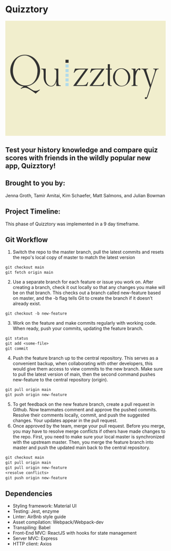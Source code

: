 # Quizztory

![alt text](https://github.com/Blue-Ocean-A/Quizztory/blob/main/quizztoryLogo.jpg?raw=true)

## Test your history knowledge and compare quiz scores with friends in the wildly popular new app, Quizztory!

## Brought to you by:
Jenna Groth, Tamir Amitai, Kim Schaefer, Matt Salmons, and Julian Bowman

## Project Timeline:
This phase of Quizztory was implemented in a 9 day timeframe.


## Git Workflow
1) Switch the repo to the master branch, pull the latest commits and resets the repo's local copy of master to match the latest version
```
git checkout main
git fetch origin main
```
2) Use a separate branch for each feature or issue you work on. After creating a branch, check it out locally so that any changes you make will be on that branch. This checks out a branch called new-feature based on master, and the -b flag tells Git to create the branch if it doesn’t already exist.
```
git checkout -b new-feature
```
3) Work on the feature and make commits regularly with working code. When ready, push your commits, updating the feature branch.
```
git status
git add <some-file>
git commit
```
4) Push the feature branch up to the central repository. This serves as a convenient backup, when collaborating with other developers, this would give them access to view commits to the new branch. Make sure to pull the latest version of main, then the second command pushes new-feature to the central repository (origin).
```
git pull origin main
git push origin new-feature
```
5) To get feedback on the new feature branch, create a pull request in Github. Now teammates comment and approve the pushed commits. Resolve their comments locally, commit, and push the suggested changes. Your updates appear in the pull request.
6) Once approved by the team, merge your pull request. Before you merge, you may have to resolve merge conflicts if others have made changes to the repo. First, you need to make sure your local master is synchronized with the upstream master. Then, you merge the feature branch into master and push the updated main back to the central repository.
```
git checkout main
git pull origin main
git pull origin new-feature
<resolve conflicts>
git push origin new-feature
```

## Dependencies
- Styling framework: Material UI
- Testing: Jest, enzyme
- Linter: AirBnb style guide
- Asset compilation: Webpack/Webpack-dev
- Transpiling: Babel
- Front-End MVC: ReactJS with hooks for state management
- Server MVC: Express
- HTTP client: Axios
